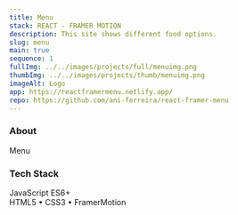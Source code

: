 ```yaml
---
title: Menu
stack: REACT - FRAMER MOTION
description: This site shows different food options.
slug: menu
main: true
sequence: 1
fullImg: ../../images/projects/full/menuimg.png
thumbImg: ../../images/projects/thumb/menuimg.png
imageAlt: Logo
app: https://reactframermenu.netlify.app/
repo: https://github.com/ani-ferreira/react-framer-menu
---
```


### About

Menu

### Tech Stack

JavaScript ES6+  
HTML5 • CSS3 • FramerMotion
